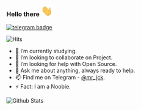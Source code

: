 ### Hello there <img src="https://raw.githubusercontent.com/ABSphreak/ABSphreak/master/gifs/Hi.gif" width="30px">
[![telegram badge](https://img.shields.io/badge/Apollothewolf-30302f?style=flat&logo=telegram)](https://t.me/apolloofficial)

![Hits](https://hits.seeyoufarm.com/api/count/incr/badge.svg?url=https://github.com/Apollothewolf/)

- 🔭 I’m currently studying.
- 👬 I’m looking to collaborate on Project.
- 👀 I’m looking for help with Open Source.
- 💬 Ask me about anything, always ready to help.
- 📫 Find me on Telegram - [@mr_jck](https://t.me/mr_jck).
- ⚡ Fact: I am a Noobie.

![Github Stats](https://github-readme-stats.vercel.app/api?username=Apollothewolf&show_icons=true&title_color=fff&icon_color=79ff97&text_color=9f9f9f&bg_color=151515)

